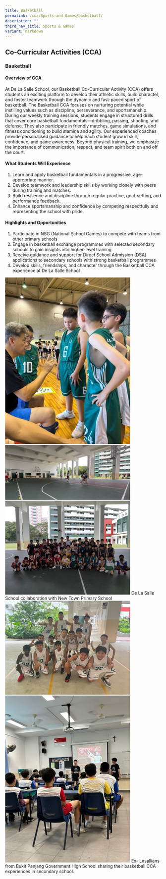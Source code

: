 ```yaml
---
title: Basketball
permalink: /cca/Sports-and-Games/basketball/
description: ""
third_nav_title: Sports & Games
variant: markdown
---
```

## Co-Curricular&nbsp;Activities&nbsp;(CCA)

### Basketball

#### Overview of CCA

At De La Salle School, our Basketball Co-Curricular Activity (CCA) offers students an exciting platform to develop their athletic skills, build character, and foster teamwork through the dynamic and fast-paced sport of basketball. The Basketball CCA focuses on nurturing potential while instilling values such as discipline, perseverance, and sportsmanship. During our weekly training sessions, students engage in structured drills that cover core basketball fundamentals—dribbling, passing, shooting, and defense. They also participate in friendly matches, game simulations, and fitness conditioning to build stamina and agility. Our experienced coaches provide personalised guidance to help each student grow in skill, confidence, and game awareness. Beyond physical training, we emphasize the importance of communication, respect, and team spirit both on and off the court.

#### What Students Will Experience 

1. Learn and apply basketball fundamentals in a progressive, age-appropriate manner.
2. Develop teamwork and leadership skills by working closely with peers during training and matches.
3. Build resilience and discipline through regular practice, goal-setting, and performance feedback.
4. Enhance sportsmanship and confidence by competing respectfully and representing the school with pride.

#### Highlights and Opportunities 

1. Participate in NSG (National School Games) to compete with teams from other primary schools
2. Engage in basketball exchange programmes with selected secondary schools to gain insights into higher-level training
3. Receive guidance and support for Direct School Admission (DSA) applications to secondary schools with strong basketball programmes
4. Develop skills, friendships, and character through the Basketball CCA experience at De La Salle School

<img src="/images/2025/Cca/bb1.jpg" style="width:80%"><br>
<img src="/images/2025/Cca/bb2.jpg" style="width:80%"><br>
<img src="/images/2025/Cca/bb3.jpg" style="width:80%">
De La Salle School collaboration with New Town Primary School <br>
<img src="/images/2025/Cca/bb4.jpg" style="width:80%"><br>
<img src="/images/2025/Cca/bb5.jpg" style="width:80%">
Ex- Lasallians from Bukit Panjang Government High School sharing their basketball CCA experiences in secondary school.